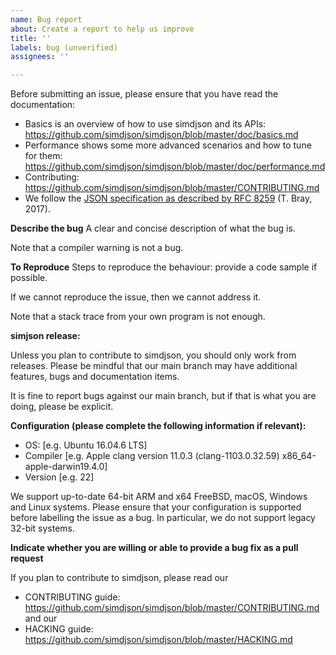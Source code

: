 ```yaml
---
name: Bug report
about: Create a report to help us improve
title: ''
labels: bug (unverified)
assignees: ''

---
```


Before submitting an issue, please ensure that you have read the documentation:

* Basics is an overview of how to use simdjson and its APIs: https://github.com/simdjson/simdjson/blob/master/doc/basics.md
* Performance shows some more advanced scenarios and how to tune for them: https://github.com/simdjson/simdjson/blob/master/doc/performance.md
* Contributing: https://github.com/simdjson/simdjson/blob/master/CONTRIBUTING.md
* We follow the [JSON specification as described by RFC 8259](https://www.rfc-editor.org/rfc/rfc8259.txt) (T. Bray, 2017).


**Describe the bug**
A clear and concise description of what the bug is.

Note that a compiler warning is not a bug.

**To Reproduce**
Steps to reproduce the behaviour: provide a code sample if possible.

If we cannot reproduce the issue, then we cannot address it.

Note that a stack trace from your own program is not enough.

**simjson release:**

Unless you plan to contribute to simdjson, you should only work from releases. Please be mindful that our main branch may have additional features, bugs and documentation items.

It is fine to report bugs against our main branch, but if that is what you are doing, please be explicit.

**Configuration (please complete the following information if relevant):**
 - OS: [e.g. Ubuntu 16.04.6 LTS]
 - Compiler [e.g. Apple clang version 11.0.3 (clang-1103.0.32.59) x86_64-apple-darwin19.4.0]
 - Version [e.g. 22]

We support up-to-date 64-bit ARM and x64 FreeBSD, macOS, Windows and Linux systems. Please ensure that your configuration is supported before labelling the issue as a bug. In particular, we do not support legacy 32-bit systems.

**Indicate whether you are willing or able to provide a bug fix as a pull request**

If you plan to contribute to simdjson, please read our
* CONTRIBUTING guide: https://github.com/simdjson/simdjson/blob/master/CONTRIBUTING.md and our
* HACKING guide: https://github.com/simdjson/simdjson/blob/master/HACKING.md
